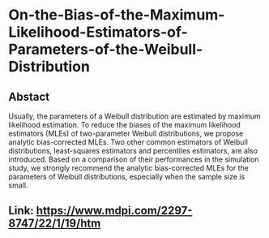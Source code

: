 # On-the-Bias-of-the-Maximum-Likelihood-Estimators-of-Parameters-of-the-Weibull-Distribution
## Abstact

Usually, the parameters of a Weibull distribution are estimated by maximum likelihood estimation. To reduce the biases of the maximum likelihood estimators (MLEs) of two-parameter Weibull distributions, we propose analytic bias-corrected MLEs. Two other common estimators of Weibull distributions, least-squares estimators and percentiles estimators, are also introduced. Based on a comparison of their performances in the simulation study, we strongly recommend the analytic bias-corrected MLEs for the parameters of Weibull distributions, especially when the sample size is small.

## Link: https://www.mdpi.com/2297-8747/22/1/19/htm
